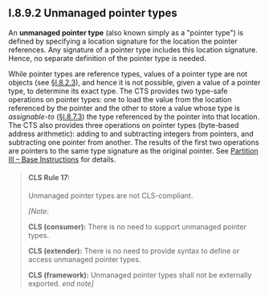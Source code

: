 ## I.8.9.2 Unmanaged pointer types

An **unmanaged pointer type** (also known simply as a "pointer type") is defined by specifying a location signature for the location the pointer references. Any signature of a pointer type includes this location signature. Hence, no separate definition of the pointer type is needed.

While pointer types are reference types, values of a pointer type are not objects (see §[I.8.2.3](i.8.2.3-classes-interfaces-and-objects.md)), and hence it is not possible, given a value of a pointer type, to determine its exact type. The CTS provides two type-safe operations on pointer types: one to load the value from the location referenced by the pointer and the other to store a value whose type is *assignable-to* (§[I.8.7.3](i.8.7.3-general-assignment-compatibility.md)) the type referenced by the pointer into that location. The CTS also provides three operations on pointer types (byte-based address arithmetic): adding to and subtracting integers from pointers, and subtracting one pointer from another. The results of the first two operations are pointers to the same type signature as the original pointer. See [Partition III &ndash; Base Instructions](#todo-missing-hyperlink) for details.

> #### CLS Rule 17:
>
> Unmanaged pointer types are not CLS-compliant.
>
> _[Note:_
>
> **CLS (consumer):** There is no need to support unmanaged pointer types.
>
> **CLS (extender):** There is no need to provide syntax to define or access unmanaged pointer types.
>
> **CLS (framework):** Unmanaged pointer types shall not be externally exported. _end note]_

